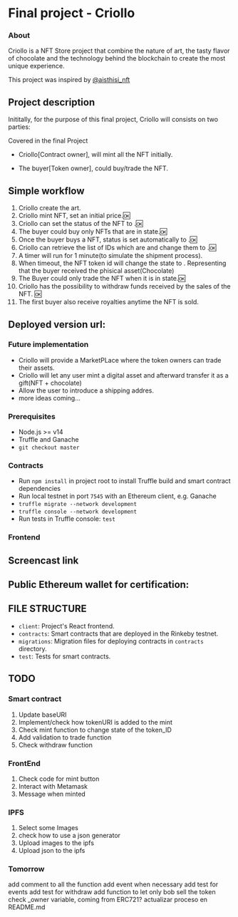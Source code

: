 # Final project - Criollo
### About
Criollo is a NFT Store project that combine the nature of art, the tasty flavor of chocolate and the technology behind the blockchain to create the most unique experience.  

This project was inspired by [@aisthisi_nft](https://aisthisi.art/)

## Project description
Inititally, for the purpose of this final project, Criollo will consists on two parties:

Covered in  the final Project
- Criollo[Contract owner], will mint all the NFT initially.

- The buyer[Token owner], could buy/trade the NFT.

## Simple workflow
1. Criollo create the art.
2. Criollo mint NFT, set an initial price.🆗
3. Criollo can set the status of the NFT to <FORSALE>.🆗
4. The buyer could buy only NFTs that are in <FORSALE> state.🆗
5. Once the buyer buys a NFT, status is set automatically to <LOCKED>.🆗
6. Criollo can retrieve the list of IDs which are <LOCKED> and change them to <SHIPPED>.🆗
7. A timer will run for 1 minute(to simulate the shipment process).
8. When timeout, the NFT token id will change the state to <UNLOCKED>. Representing that the buyer received the phisical asset(Chocolate)
9. The Buyer could only trade the NFT when it is in <UNLOCKED> state.🆗
10. Criollo has the possibility to withdraw funds received by the sales of the NFT. 🆗
11. The first buyer also receive royalties anytime the NFT is sold.

## Deployed version url:

### Future implementation
- Criollo will provide a MarketPLace where the token owners can trade their assets.
- Criollo will let any user mint a digital asset and afterward transfer it as a gift(NFT + chocolate)
- Allow the user to introduce a shipping addres.
- more ideas coming...

### Prerequisites
- Node.js >= v14
- Truffle and Ganache
- `git checkout master`

### Contracts
- Run `npm install` in project root to install Truffle build and smart contract dependencies
- Run local testnet in port `7545` with an Ethereum client, e.g. Ganache
- `truffle migrate --network development`
- `truffle console --network development`
- Run tests in Truffle console: `test`

### Frontend

## Screencast link

## Public Ethereum wallet for certification:

## FILE STRUCTURE
- `client`: Project's React frontend.
- `contracts`: Smart contracts that are deployed in the Rinkeby testnet.
- `migrations`: Migration files for deploying contracts in `contracts` directory.
- `test`: Tests for smart contracts.

## TODO
### Smart contract
1. Update baseURI 
2. Implement/check how tokenURI is added to the mint
3. Check mint function to change state of the token_ID
4. Add validation to trade function
5. Check withdraw function

### FrontEnd
1. Check code for mint button
2. Interact with Metamask
3. Message when minted

### IPFS
1. Select some Images
2. check how to use a json generator
3. Upload images to the ipfs
4. Upload json to the ipfs

### Tomorrow
add comment to all the function
add event when necessary
add test for events
add test for withdraw
add function to let only bob sell the token
check _owner variable, coming from ERC721?
actualizar proceso en README.md
